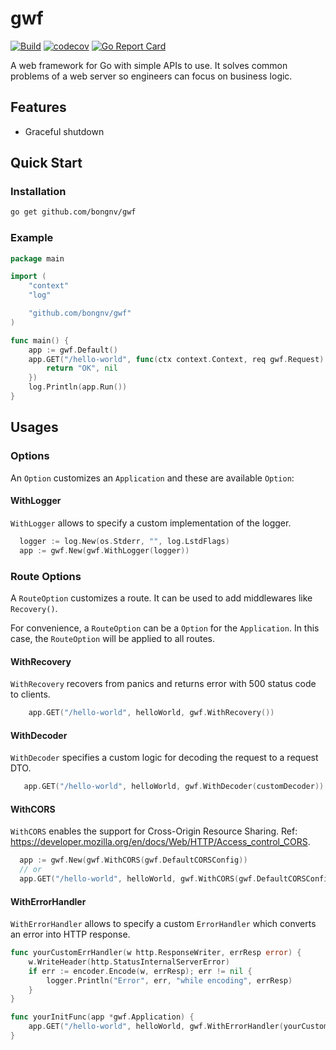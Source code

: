 # gwf

[![Build](https://github.com/bongnv/gwf/workflows/Build/badge.svg)](https://github.com/bongnv/gwf/actions?query=workflow%3ABuild)
[![codecov](https://codecov.io/gh/bongnv/gwf/branch/main/graph/badge.svg?token=0SSLExlCNY)](https://codecov.io/gh/bongnv/gwf)
[![Go Report Card](https://goreportcard.com/badge/github.com/bongnv/gwf)](https://goreportcard.com/report/github.com/bongnv/gwf)

A web framework for Go with simple APIs to use. It solves common problems of a web server so engineers can focus on business logic.

## Features

- Graceful shutdown

## Quick Start
### Installation
```sh
go get github.com/bongnv/gwf
```

### Example

```go
package main

import (
	"context"
	"log"

	"github.com/bongnv/gwf"
)

func main() {
	app := gwf.Default()
	app.GET("/hello-world", func(ctx context.Context, req gwf.Request) (interface{}, error) {
		return "OK", nil
	})
	log.Println(app.Run())
}
```

## Usages
### Options
An `Option` customizes an `Application` and these are available `Option`:

#### WithLogger
`WithLogger` allows to specify a custom implementation of the logger.
```go
  logger := log.New(os.Stderr, "", log.LstdFlags)
  app := gwf.New(gwf.WithLogger(logger))
```

### Route Options
A `RouteOption` customizes a route. It can be used to add middlewares like `Recovery()`.

For convenience, a `RouteOption` can be a `Option` for the `Application`. In this case, the `RouteOption` will be applied to all routes.

#### WithRecovery
`WithRecovery` recovers from panics and returns error with 500 status code to clients.
```go
    app.GET("/hello-world", helloWorld, gwf.WithRecovery())
```

#### WithDecoder
`WithDecoder` specifies a custom logic for decoding the request to a request DTO.
```go
   app.GET("/hello-world", helloWorld, gwf.WithDecoder(customDecoder))
```

#### WithCORS
`WithCORS` enables the support for Cross-Origin Resource Sharing. Ref: https://developer.mozilla.org/en/docs/Web/HTTP/Access_control_CORS.
```go
  app := gwf.New(gwf.WithCORS(gwf.DefaultCORSConfig))
  // or
  app.GET("/hello-world", helloWorld, gwf.WithCORS(gwf.DefaultCORSConfig))
``` 

#### WithErrorHandler
`WithErrorHandler` allows to specify a custom `ErrorHandler` which converts an error into HTTP response.
```go
func yourCustomErrHandler(w http.ResponseWriter, errResp error) {
    w.WriteHeader(http.StatusInternalServerError)
    if err := encoder.Encode(w, errResp); err != nil {
        logger.Println("Error", err, "while encoding", errResp)
    }
}

func yourInitFunc(app *gwf.Application) {
    app.GET("/hello-world", helloWorld, gwf.WithErrorHandler(yourCustomErrHandler))
}
```
